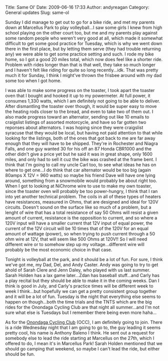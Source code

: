Title: Same Ol'
Date: 2009-06-16 17:33
Author: andyreagan
Category: General updates
Slug: same-ol

Sunday I did manage to get out to go for a bike ride, and met my parents
down at Marcellus Park to play volleyball...I saw some girls I knew from
high school playing on the other court too, but me and my parents play
against some random people who weren't very good at all, which made it
somewhat difficult to get some good practice for Tuesday, which is why
we went down there in the first place, but by letting them serve (they
had trouble returning any) we were able to get some practice setting and
such. I rode my bike home, so I got a good 20 miles total, which now
does feel like a shorter ride. Problem with rides longer than that is
that well, they take so much longer and I haven't felt like riding for
quite so long recently...idk. That was pretty much it for Sunday, I
think I might've thrown the frisbee around with my dad some too when I
got home.

I was able to make some progress on the toaster, I took apart the
toaster oven that I bought and hooked it up to my powermeter. At full
power, it consumes 1,330 watts, which I am definitely not going to be
able to deliver. After dismantling the toaster over though, it would be
super easy to move the heating rods closer to the bread, and even to
take two of them out. I also made progress toward an alternator, sending
out like 10 emails to craigslist listings of assorted motorcycle, and
have so far gotten two reponses about alternators. I was hoping since
they were craigslist syracuse that they would be local, but having not
paid attention to that while looking for the listings, both of the ones
that got back to me are far away enough that they will have to be
shipped. They're in Rochester and Niagra Falls, and one guy wanted 30
for his off an 87 Honda CBR1000 and the other didn't give a price yet
but he said it was in great shape, only 1600 miles, and only had to sell
it cuz the bike was crashed at the frame bent. I think that I'm going to
call my uncle Carl too, to see what ideas he has on where to get one...I
do think that car alternator would be too big (again 80amps X 12V = 960
watts) so maybe his friend Dave will have one lying around, something
from a snowmobile would probably be about right too. When I got to
looking at NiChrome wire to use to make my own toaster, since the
toaster oven will probably be too power-hungry, I think that I ran into
yet another technical problem. The coils in all of these types of
heaters have resistances, measured in Ohms, that are designed and ideal
for 120V circuits. Doesn't sound on the surface like so much of a
problem, but a lenght of wire that has a total resistance of say 50 Ohms
will resist a given amount of current, resistance is the opposition to
current, and so where a 120V input will have a smaller current that 12V
input of equal power, the current of the 12V circuit will be 10 times
that of the 120V for an equal amount of wattage (power), so when trying
to push current through a 50 ohm wire at 12V, that will seem like 500
Ohms at 120V!! So I will need different wire or to somehow step up my
voltage...different wire will probably be the most economic choice in
that case.

Tonight is volleyball at the park, and it should be a lot of fun. For
sure, I think we've got me, my Dad, Del, and Andy Caster. Andy was going
to try to get ahold of Sarah Clere and Jenn Daley, who played with us
last summer. Sarah Holden has a lax game later...Zdan has baseball
stuff...and Carly has a play recital but they should be able to make it
in the coming weeks. Dan I think is good in July, and Carly's practice
times will be different week to week I think...but hopefully we can get
a pretty consistent group together and it will be a lot of fun. Tuesday
is the night that everything else seems to happen on though...both the
time trials and the TNTS which are the big rides for the Onondaga
Cycling Club are that night all summer...and I'm not sure what else is
Tuesdays but I remember there being even more haha...

As for the [Onondaga Cycling Club](http://www.onondagacyclingclub.org/)
(OCC), I am definitely going to join. There is a ride Wednesday night
that I am going to go to, the guy leading it seems pretty cool, his name
is Anthony Baleno I think. He sent out a request for somebody else to
lead the ride starting at Marcellus on the 27th, which I offered to do,
I mean it's in Marcellus Park! Sarah Holden mentioned that we should go
camping that weekend, so maybe I can't lead the ride, but either should
be fun.
